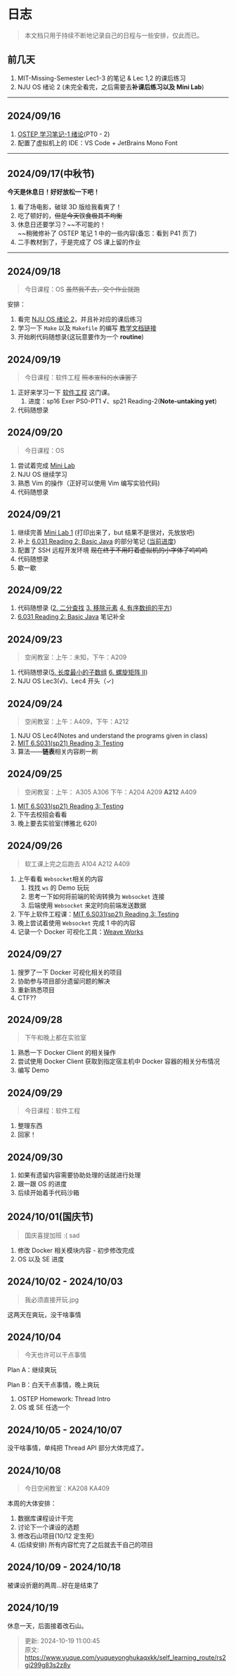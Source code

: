# 日志

> 本文档只用于持续不断地记录自己的日程与一些安排，仅此而已。
>

## 前几天
1. MIT-Missing-Semester Lec1-3 的笔记 & Lec 1,2 的课后练习
2. NJU OS 绪论 2 (未完全看完，之后需要去**补课后练习以及 Mini Lab**)

---

## 2024/09/16
1. [OSTEP 学习笔记-1 绪论](https://www.yuque.com/yuqueyonghukaqxkk/self_learning_route/xynvlkrnnimv72io)(PT0 - 2)
2. 配置了虚拟机上的 IDE：VS Code + JetBrains Mono Font

---

## 2024/09/17(中秋节)
**今天是休息日！好好放松一下吧！**

1. 看了场电影，破球 3D 版给我看爽了！
2. 吃了顿好的，~~但是今天饮食极其不均衡~~
3. 休息日还要学习？~~不可能的！  
~~稍微修补了 OSTEP 笔记 1 中的一些内容(备忘：看到 P41 页了)
4. 二手教材到了，于是完成了 OS 课上留的作业

---

## 2024/09/18
> 今日课程：OS ~~虽然我不去，交个作业就跑~~
>

安排：

1. 看完 [NJU OS 绪论 2](https://jyywiki.cn/OS/2024/lect2.md)，并且补对应的课后练习
2. 学习一下 `Make` 以及 `Makefile` 的编写 [教学文档链接](https://seisman.github.io/how-to-write-makefile/overview.html)
3. 开始刷代码随想录(这玩意要作为一个 **routine**)

## 2024/09/19
> 今日课程：软件工程 ~~照本宣科的水课罢了~~
>

1. 正好来学习一下 [软件工程](https://web.mit.edu/6.031/www/sp21/) 这门课。
    1. 进度：sp16 Exer PS0-PT1 √、sp21 Reading-2(**Note-untaking yet**)
2. 代码随想录

## 2024/09/20
> 今日课程：OS
>

1. 尝试着完成 [Mini Lab](https://jyywiki.cn/OS/2024/labs/M1.md)
2. NJU OS 继续学习
3. 熟悉 Vim 的操作（正好可以使用 Vim 编写实验代码)
4. 代码随想录

## 2024/09/21
1. 继续完善 [Mini Lab 1](https://jyywiki.cn/OS/2024/labs/M1.md) (打印出来了，but 结果不是很对，先放放吧)
2. 补上 [6.031 Reading 2: Basic Java](https://www.yuque.com/yuqueyonghukaqxkk/self_learning_route/ybmgc7v0z0urgdfk) 的部分笔记 ([当前进度](https://web.mit.edu/6.031/www/sp21/classes/02-basic-java/#_vs_equals))
3. 配置了 SSH 远程开发环境 ~~现在终于不用盯着虚拟机的小字体了呜呜呜~~
4. 代码随想录
5. 歇一歇

## 2024/09/22
1. 代码随想录 ([2. 二分查找](https://programmercarl.com/0704.%E4%BA%8C%E5%88%86%E6%9F%A5%E6%89%BE.html) [3. 移除元素](https://programmercarl.com/0027.%E7%A7%BB%E9%99%A4%E5%85%83%E7%B4%A0.html) [4. 有序数组的平方](https://programmercarl.com/0977.%E6%9C%89%E5%BA%8F%E6%95%B0%E7%BB%84%E7%9A%84%E5%B9%B3%E6%96%B9.html))
2. [6.031 Reading 2: Basic Java](https://www.yuque.com/yuqueyonghukaqxkk/self_learning_route/ybmgc7v0z0urgdfk) 笔记补全

## 2024/09/23
> 空闲教室：上午：未知，下午：A209
>

1. 代码随想录([5. 长度最小的子数组](https://programmercarl.com/0209.%E9%95%BF%E5%BA%A6%E6%9C%80%E5%B0%8F%E7%9A%84%E5%AD%90%E6%95%B0%E7%BB%84.html) [6. 螺旋矩阵 Ⅱ](https://programmercarl.com/0059.%E8%9E%BA%E6%97%8B%E7%9F%A9%E9%98%B5II.html))
2. NJU OS Lec3(√)、Lec4 开头（✓)

## 2024/09/24
> 空闲教室：上午：A409，下午：A212
>

1. NJU OS Lec4(Notes and understand the programs given in class)
2. [MIT 6.S031(sp21) Reading 3: Testing](https://web.mit.edu/6.031/www/sp21/classes/03-testing/)
3. 算法——**链表**相关内容刷一刷

## 2024/09/25
> 空闲教室：上午： A305 A306 下午：A204 A209 **A212** A409
>

1. [MIT 6.S031(sp21) Reading 3: Testing](https://web.mit.edu/6.031/www/sp21/classes/03-testing/)
2. 下午去校招会看看
3. 晚上要去实验室(博雅北 620)

## 2024/09/26
> 软工课上完之后跑去 A104 A212 A409
>

1. 上午看看 `Websocket`相关的内容
    1. 找找 `ws` 的 Demo 玩玩
    2. 思考一下如何将前端的轮询转换为 `Websocket` 连接
    3. 后端使用 `Websocket` 来定时向前端发送数据
2. 下午上软件工程课：[MIT 6.S031(sp21) Reading 3: Testing](https://web.mit.edu/6.031/www/sp21/classes/03-testing/)
3. 晚上尝试着使用 `Websocket` 完成 1 中的内容
4. 记录一个 Docker 可视化工具：[Weave Works](https://github.com/weaveworks/scope)

## 2024/09/27
1. 搜罗了一下 Docker 可视化相关的项目
2. 协助参与项目部分遗留问题的解决
3. 重新熟悉项目
4. CTF??

## 2024/09/28
> 下午和晚上都在实验室
>

1. 熟悉一下 Docker Client 的相关操作
2. 尝试使用 Docker Client 获取到指定宿主机中 Docker 容器的相关分布情况
3. 编写 Demo

## 2024/09/29
> 今日课程：软件工程
>

1. 整理东西
2. 回家！

## 2024/09/30
1. 如果有遗留内容需要协助处理的话就进行处理
2. 跟一跟 OS 的进度
3. 后续开始着手代码沙箱

## 2024/10/01(国庆节)
> 国庆喜提加班 :( sad
>

1. 修改 Docker 相关模块内容 - 初步修改完成
2. OS 以及 SE 进度

## 2024/10/02 - 2024/10/03
> 我必须直接开玩.jpg
>

这两天在爽玩，没干啥事情

## 2024/10/04
> 今天也许可以干点事情
>

Plan A：继续爽玩

Plan B：白天干点事情，晚上爽玩

1. OSTEP Homework: Thread Intro
2. OS 或 SE 任选一个

## 2024/10/05 - 2024/10/07
没干啥事情，单纯把 Thread API 部分大体完成了。

## 2024/10/08
> 今日空闲教室：KA208 KA409
>

本周的大体安排：

1. 数据库课程设计干完
2. 讨论下一个课设的选题
3. 修改石山项目(10/12 定生死)
4. (后续安排) 所有内容忙完了之后就去干自己的项目

## 2024/10/09 - 2024/10/18
被课设折磨的两周...好在是结束了

## 2024/10/19
休息一天，后面接着改石山。



> 更新: 2024-10-19 11:00:45  
> 原文: <https://www.yuque.com/yuqueyonghukaqxkk/self_learning_route/rs2gi299g83s2z8y>